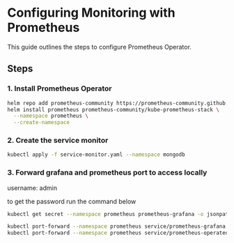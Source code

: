 # Configuring Monitoring with Prometheus

This guide outlines the steps to configure Prometheus Operator.

## Steps

### 1. Install Prometheus Operator

```sh
helm repo add prometheus-community https://prometheus-community.github.io/helm-charts
helm install prometheus prometheus-community/kube-prometheus-stack \
  --namespace prometheus \
  --create-namespace
```

### 2. Create the service monitor
```sh
kubectl apply -f service-monitor.yaml --namespace mongodb
```

### 3. Forward grafana and prometheus port to access locally

username: admin

to get the password run the command below
```sh
kubectl get secret --namespace prometheus prometheus-grafana -o jsonpath="{.data.admin-password}" | base64 --decode
```

```sh
kubectl port-forward --namespace prometheus service/prometheus-grafana 8080:80 &
kubectl port-forward --namespace prometheus service/prometheus-operated 8081:9090 
```